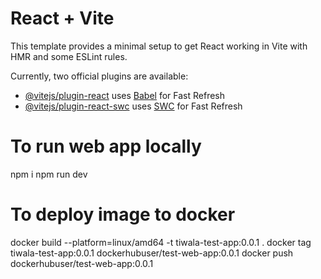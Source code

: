 # React + Vite

This template provides a minimal setup to get React working in Vite with HMR and some ESLint rules.

Currently, two official plugins are available:

- [@vitejs/plugin-react](https://github.com/vitejs/vite-plugin-react/blob/main/packages/plugin-react/README.md) uses [Babel](https://babeljs.io/) for Fast Refresh
- [@vitejs/plugin-react-swc](https://github.com/vitejs/vite-plugin-react-swc) uses [SWC](https://swc.rs/) for Fast Refresh


# To run web app locally
npm i
npm run dev


# To deploy image to docker
docker build --platform=linux/amd64 -t tiwala-test-app:0.0.1 .
docker tag tiwala-test-app:0.0.1 dockerhubuser/test-web-app:0.0.1
docker push dockerhubuser/test-web-app:0.0.1